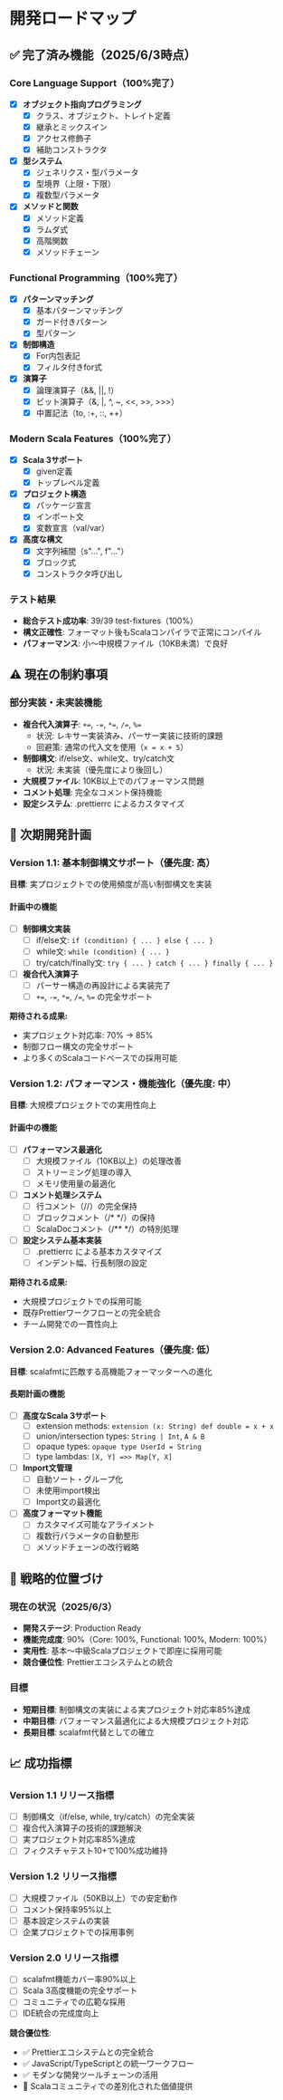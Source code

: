 # 開発ロードマップ

## ✅ 完了済み機能（2025/6/3時点）

### Core Language Support（100%完了）
- [x] **オブジェクト指向プログラミング**
  - [x] クラス、オブジェクト、トレイト定義
  - [x] 継承とミックスイン
  - [x] アクセス修飾子
  - [x] 補助コンストラクタ
- [x] **型システム**
  - [x] ジェネリクス・型パラメータ
  - [x] 型境界（上限・下限）
  - [x] 複数型パラメータ
- [x] **メソッドと関数**
  - [x] メソッド定義
  - [x] ラムダ式
  - [x] 高階関数
  - [x] メソッドチェーン

### Functional Programming（100%完了）
- [x] **パターンマッチング**
  - [x] 基本パターンマッチング
  - [x] ガード付きパターン
  - [x] 型パターン
- [x] **制御構造**
  - [x] For内包表記
  - [x] フィルタ付きfor式
- [x] **演算子**
  - [x] 論理演算子（&&, ||, !）
  - [x] ビット演算子（&, |, ^, ~, <<, >>, >>>）
  - [x] 中置記法（to, :+, ::, ++）

### Modern Scala Features（100%完了）
- [x] **Scala 3サポート**
  - [x] given定義
  - [x] トップレベル定義
- [x] **プロジェクト構造**
  - [x] パッケージ宣言
  - [x] インポート文
  - [x] 変数宣言（val/var）
- [x] **高度な構文**
  - [x] 文字列補間（s"...", f"..."）
  - [x] ブロック式
  - [x] コンストラクタ呼び出し

### テスト結果
- **総合テスト成功率**: 39/39 test-fixtures（100%）
- **構文正確性**: フォーマット後もScalaコンパイラで正常にコンパイル
- **パフォーマンス**: 小～中規模ファイル（10KB未満）で良好

## ⚠️ 現在の制約事項

### 部分実装・未実装機能
- **複合代入演算子**: `+=`, `-=`, `*=`, `/=`, `%=`
  - 状況: レキサー実装済み、パーサー実装に技術的課題
  - 回避策: 通常の代入文を使用（`x = x + 5`）
- **制御構文**: if/else文、while文、try/catch文
  - 状況: 未実装（優先度により後回し）
- **大規模ファイル**: 10KB以上でのパフォーマンス問題
- **コメント処理**: 完全なコメント保持機能
- **設定システム**: .prettierrc によるカスタマイズ

## 🎯 次期開発計画

### Version 1.1: 基本制御構文サポート（優先度: 高）

**目標**: 実プロジェクトでの使用頻度が高い制御構文を実装

#### 計画中の機能
- [ ] **制御構文実装**
  - [ ] if/else文: `if (condition) { ... } else { ... }`
  - [ ] while文: `while (condition) { ... }`
  - [ ] try/catch/finally文: `try { ... } catch { ... } finally { ... }`
- [ ] **複合代入演算子**
  - [ ] パーサー構造の再設計による実装完了
  - [ ] `+=`, `-=`, `*=`, `/=`, `%=` の完全サポート

**期待される成果:**
- 実プロジェクト対応率: 70% → 85%
- 制御フロー構文の完全サポート
- より多くのScalaコードベースでの採用可能

### Version 1.2: パフォーマンス・機能強化（優先度: 中）

**目標**: 大規模プロジェクトでの実用性向上

#### 計画中の機能
- [ ] **パフォーマンス最適化**
  - [ ] 大規模ファイル（10KB以上）の処理改善
  - [ ] ストリーミング処理の導入
  - [ ] メモリ使用量の最適化
- [ ] **コメント処理システム**
  - [ ] 行コメント（//）の完全保持
  - [ ] ブロックコメント（/* */）の保持
  - [ ] ScalaDocコメント（/** */）の特別処理
- [ ] **設定システム基本実装**
  - [ ] .prettierrc による基本カスタマイズ
  - [ ] インデント幅、行長制限の設定

**期待される成果:**
- 大規模プロジェクトでの採用可能
- 既存Prettierワークフローとの完全統合
- チーム開発での一貫性向上

### Version 2.0: Advanced Features（優先度: 低）

**目標**: scalafmtに匹敵する高機能フォーマッターへの進化

#### 長期計画の機能
- [ ] **高度なScala 3サポート**
  - [ ] extension methods: `extension (x: String) def double = x + x`
  - [ ] union/intersection types: `String | Int`, `A & B`
  - [ ] opaque types: `opaque type UserId = String`
  - [ ] type lambdas: `[X, Y] =>> Map[Y, X]`
- [ ] **Import文管理**
  - [ ] 自動ソート・グループ化
  - [ ] 未使用import検出
  - [ ] Import文の最適化
- [ ] **高度フォーマット機能**
  - [ ] カスタマイズ可能なアライメント
  - [ ] 複数行パラメータの自動整形
  - [ ] メソッドチェーンの改行戦略

## 🎯 戦略的位置づけ

### 現在の状況（2025/6/3）
- **開発ステージ**: Production Ready
- **機能完成度**: 90%（Core: 100%, Functional: 100%, Modern: 100%）
- **実用性**: 基本～中級Scalaプロジェクトで即座に採用可能
- **競合優位性**: Prettierエコシステムとの統合

### 目標
- **短期目標**: 制御構文の実装による実プロジェクト対応率85%達成
- **中期目標**: パフォーマンス最適化による大規模プロジェクト対応
- **長期目標**: scalafmt代替としての確立

## 📈 成功指標

### Version 1.1 リリース指標
- [ ] 制御構文（if/else, while, try/catch）の完全実装
- [ ] 複合代入演算子の技術的課題解決
- [ ] 実プロジェクト対応率85%達成
- [ ] フィクスチャテスト10+で100%成功維持

### Version 1.2 リリース指標  
- [ ] 大規模ファイル（50KB以上）での安定動作
- [ ] コメント保持率95%以上
- [ ] 基本設定システムの実装
- [ ] 企業プロジェクトでの採用事例

### Version 2.0 リリース指標
- [ ] scalafmt機能カバー率90%以上
- [ ] Scala 3高度機能の完全サポート
- [ ] コミュニティでの広範な採用
- [ ] IDE統合の完成度向上

**競合優位性**: 
- ✅ Prettierエコシステムとの完全統合
- ✅ JavaScript/TypeScriptとの統一ワークフロー
- ✅ モダンな開発ツールチェーンの活用
- 🎯 Scalaコミュニティでの差別化された価値提供
